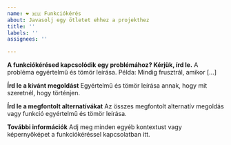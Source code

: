 ```yaml
---
name: ❤️ 🇭🇺 Funkciókérés
about: Javasolj egy ötletet ehhez a projekthez
title: ''
labels: ''
assignees: ''

---
```


**A funkciókérésed kapcsolódik egy problémához? Kérjük, írd le.**
A probléma egyértelmű és tömör leírása. Példa: Mindig frusztrál, amikor [...]

**Írd le a kívánt megoldást**
Egyértelmű és tömör leírása annak, hogy mit szeretnél, hogy történjen.

**Írd le a megfontolt alternatívákat**
Az összes megfontolt alternatív megoldás vagy funkció egyértelmű és tömör leírása.

**További információk**
Adj meg minden egyéb kontextust vagy képernyőképet a funkciókéréssel kapcsolatban itt.
